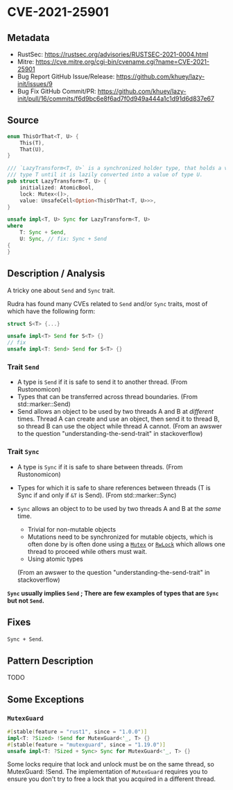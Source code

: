 # CVE-2021-25901

## Metadata

- RustSec: https://rustsec.org/advisories/RUSTSEC-2021-0004.html
- Mitre: https://cve.mitre.org/cgi-bin/cvename.cgi?name=CVE-2021-25901
- Bug Report GitHub Issue/Release: https://github.com/khuey/lazy-init/issues/9
- Bug Fix GitHub Commit/PR: https://github.com/khuey/lazy-init/pull/16/commits/f6d9bc6e8f6ad7f0d949a444a1c1d91d6d837e67

## Source

```rust
enum ThisOrThat<T, U> {
    This(T),
    That(U),
}

/// `LazyTransform<T, U>` is a synchronized holder type, that holds a value of
/// type T until it is lazily converted into a value of type U.
pub struct LazyTransform<T, U> {
    initialized: AtomicBool,
    lock: Mutex<()>,
    value: UnsafeCell<Option<ThisOrThat<T, U>>>,
}

unsafe impl<T, U> Sync for LazyTransform<T, U>
where
    T: Sync + Send,
    U: Sync, // fix: Sync + Send
{
}
```

## Description / Analysis

A tricky one about `Send` and `Sync` trait.

Rudra has found many CVEs related to `Send` and/or `Sync` traits, most of which have the following form:

```Rust
struct S<T> {...}

unsafe impl<T> Send for S<T> {}
// fix
unsafe impl<T: Send> Send for S<T> {}
```

### Trait `Send`

- A type is `Send` if it is safe to send it to another thread. (From Rustonomicon)
- Types that can be transferred across thread boundaries. (From std::marker::Send)
- Send allows an object to be used by two threads A and B at _different_ times. Thread A can create and use an object, then send it to thread B, so thread B can use the object while thread A cannot. (From an awswer to the question "understanding-the-send-trait" in stackoverflow)

### Trait `Sync`

- A type is `Sync` if it is safe to share between threads. (From Rustonomicon)

- Types for which it is safe to share references between threads (T is Sync if and only if `&T` is Send). (From std::marker::Sync)

- `Sync` allows an object to to be used by two threads A and B at the _same_ time.

  - Trivial for non-mutable objects
  - Mutations need to be synchronized for mutable objects, which is often done by is often done using a [`Mutex`](https://doc.rust-lang.org/std/sync/struct.Mutex.html) or [`RwLock`](https://doc.rust-lang.org/std/sync/struct.RwLock.html) which allows one thread to proceed while others must wait.
  - Using atomic types

  (From an awswer to the question "understanding-the-send-trait" in stackoverflow)

**`Sync` usually implies `Send` ; There are few examples of types that are `Sync` but not `Send`.**

## Fixes

`Sync + Send`.

## Pattern Description

TODO

## Some Exceptions

### `MutexGuard`

```rust
#[stable(feature = "rust1", since = "1.0.0")]
impl<T: ?Sized> !Send for MutexGuard<'_, T> {}
#[stable(feature = "mutexguard", since = "1.19.0")]
unsafe impl<T: ?Sized + Sync> Sync for MutexGuard<'_, T> {}
```

Some locks require that lock and unlock must be on the same thread, so MutexGuard: !Send. The implementation of `MutexGuard` requires you to ensure you don't try to free a lock that you acquired in a different thread.
